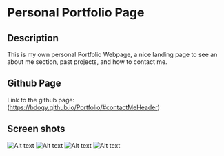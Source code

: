 # Personal Portfolio Page

## Description

This is my own personal Portfolio Webpage, a nice landing page to see an about me section, past projects, and how to contact me.

## Github Page

Link to the github page:
(https://bdogy.github.io/Portfolio/#contactMeHeader)

## Screen shots

![Alt text](/screenShots/portfolio_screenshot1.png)
![Alt text](/screenShots/portfolio_screenshot2.png)
![Alt text](/screenShots/portfolio_screenshot3.png)
![Alt text](/screenShots/portfolio_screenshot4.png)

